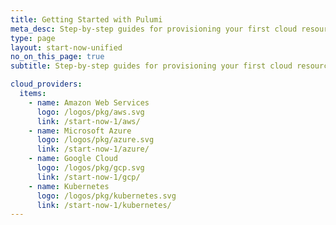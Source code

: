```yaml
---
title: Getting Started with Pulumi
meta_desc: Step-by-step guides for provisioning your first cloud resources and mastering the basics of Pulumi
type: page
layout: start-now-unified
no_on_this_page: true
subtitle: Step-by-step guides for provisioning your first cloud resources and mastering the basics of Pulumi

cloud_providers:
  items:
    - name: Amazon Web Services
      logo: /logos/pkg/aws.svg
      link: /start-now-1/aws/
    - name: Microsoft Azure
      logo: /logos/pkg/azure.svg
      link: /start-now-1/azure/
    - name: Google Cloud
      logo: /logos/pkg/gcp.svg
      link: /start-now-1/gcp/
    - name: Kubernetes
      logo: /logos/pkg/kubernetes.svg
      link: /start-now-1/kubernetes/
---
```

